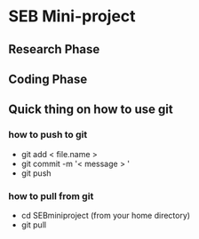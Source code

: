 # SEB Mini-project
## Research Phase
## Coding Phase 
## Quick thing on how to use git 
### how to push to git 
* git add < file.name > 
* git commit  -m '< message > '
* git push 
  
### how to pull from git 
* cd SEBminiproject (from your home directory)
* git pull 
